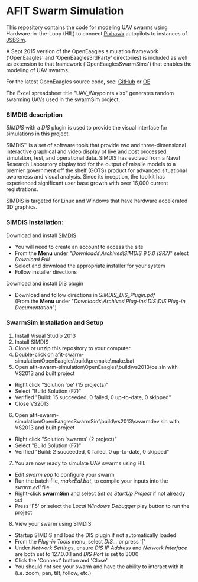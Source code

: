 # AFIT Swarm Simulation
This repository contains the code for modeling UAV swarms using Hardware-in-the-Loop (HIL) to connect [Pixhawk](https://pixhawk.org/choice) autopilots to instances of [JSBSim](http://jsbsim.sourceforge.net/).

A Sept 2015 version of the OpenEaagles simulation framework ('OpenEaagles' and 'OpenEaagles3rdParty' directories) is included as well as extension to that framework ('OpenEaaglesSwarmSims') that enables the modeling of UAV swarms.

For the latest OpenEaagles source code, see: [GitHub](https://github.com/doughodson) or [OE](http://www.openeaagles.org/)

The Excel spreadsheet title "UAV_Waypoints.xlsx" generates random swarming UAVs used in the swarmSim project.

### SIMDIS description
_SIMDIS_ with a _DIS_ plugin is used to provide the visual interface for simulations in this project.

SIMDIS™ is a set of software tools that provide two and three-dimensional interactive graphical and video display of live and post processed simulation, test, and operational data. SIMDIS has evolved from a Naval Research Laboratory display tool for the output of missile models to a premier government off the shelf (GOTS) product for advanced situational awareness and visual analysis. Since its inception, the toolkit has experienced significant user base growth with over 16,000 current registrations.

SIMDIS is targeted for Linux and Windows that have hardware accelerated 3D graphics.

### SIMDIS Installation:
Download and install [SIMDIS](https://simdis.nrl.navy.mil)
- You will need to create an account to access the site
- From the **Menu** under "_Downloads\Archives\SIMDIS 9.5.0 (SR7)_" select _Download Full_
- Select and download the appropriate installer for your system
- Follow installer directions

Download and install DIS plugin
- Download and follow directions in _SIMDIS_DIS_Plugin.pdf_  
  (From the **Menu** under "_Downloads\Archives\Plug-ins\DIS\DIS Plug-in Documentation_")

### SwarmSim Installation and Setup
1. Install Visual Studio 2013
2. Install SIMDIS
3. Clone or unzip this repository to your computer
4. Double-click on afit-swarm-simulation\OpenEaagles\build\premake\make.bat
5. Open afit-swarm-simulation\OpenEaagles\build\vs2013\oe.sln with VS2013 and built project
  - Right click "Solution 'oe' (15 projects)"
  - Select "Build Solution (F7)"
  - Verified "Build: 15 succeeded, 0 failed, 0 up-to-date, 0 skipped"
  - Close VS2013
6. Open afit-swarm-simulation\OpenEaaglesSwarmSim\build\vs2013\swarmdev.sln with VS2013 and built project
  - Right click "Solution 'swarms' (2 project)"
  - Select "Build Solution (F7)"
  - Verified "Build: 2 succeeded, 0 failed, 0 up-to-date, 0 skipped"
7. You are now ready to simulate UAV swarms using HIL
  - Edit _swarm.epp_ to configure your swarm
  - Run the batch file, _makeEdl.bat_, to compile your inputs into the _swarm.edl_ file
  - Right-click **swarmSim** and select _Set as StartUp Project_ if not already set
  - Press 'F5' or select the _Local Windows Debugger_ play button to run the project
8. View your swarm using SIMDIS
  - Startup SIMDIS and load the DIS plugin if not automatically loaded
  - From the _Plug-in Tools_ menu, select _DIS..._ or press '['
  - Under _Network Settings_, ensure _DIS IP Address_ and _Network Interface_ are both set to 127.0.0.1 and _DIS Port_ is set to 3000
  - Click the 'Connect' button and 'Close'
  - You should not see your swarm and have the ability to interact with it (i.e. zoom, pan, tilt, follow, etc.)
